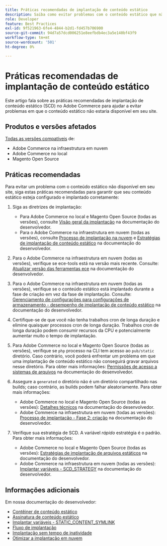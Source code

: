 ```yaml
---
title: Práticas recomendadas de implantação de conteúdo estático
description: Saiba como evitar problemas com o conteúdo estático que não aparece em sua loja de Adobe Commerce ou Magento Open Source.
role: Developer
feature: Best Practices
exl-id: 9f521963-6fe4-4844-b2d1-fd457b706900
source-git-commit: 94d7a57dcd006251e8eefbdb4ec3a5e140bf43f9
workflow-type: tm+mt
source-wordcount: '501'
ht-degree: 0%

---
```


# Práticas recomendadas de implantação de conteúdo estático

Este artigo fala sobre as práticas recomendadas de implantação de conteúdo estático (SCD) no Adobe Commerce para ajudar a evitar problemas em que o conteúdo estático não estaria disponível em seu site.

## Produtos e versões afetados

[Todas as versões compatíveis](../../../release/versions.md) de:

* Adobe Commerce na infraestrutura em nuvem
* Adobe Commerce no local
* Magento Open Source

## Práticas recomendadas

Para evitar um problema com o conteúdo estático não disponível em seu site, siga estas práticas recomendadas para garantir que seu conteúdo estático esteja configurado e implantado corretamente:

1. Siga as diretrizes de implantação:
   * Para Adobe Commerce no local e Magento Open Source (todas as versões), consulte [Visão geral da implantação](../../../configuration/deployment/overview.md) na documentação do desenvolvedor.
   * Para o Adobe Commerce na infraestrutura em nuvem (todas as versões), consulte [Processo de implantação na nuvem](https://devdocs.magento.com/cloud/deploy/cloud-deployment-process.html) e [Estratégias de implantação de conteúdo estático](https://devdocs.magento.com/cloud/deploy/static-content-deployment.html) na documentação do desenvolvedor.

1. Para o Adobe Commerce na infraestrutura em nuvem (todas as versões), verifique se ece-tools está na versão mais recente. Consulte: [Atualizar versão das ferramentas ece](https://devdocs.magento.com/cloud/release-notes/ece-release-notes.html) na documentação do desenvolvedor.
1. Para o Adobe Commerce na infraestrutura em nuvem (todas as versões), verifique se o conteúdo estático está implantado durante a fase de criação em vez da fase de implantação. Consulte: [Gerenciamento de configurações para configurações de armazenamento - desempenho de implantação de conteúdo estático](https://devdocs.magento.com/cloud/live/sens-data-over.html#cloud-confman-scd-over) na documentação do desenvolvedor.
1. Certifique-se de que você não tenha trabalhos cron de longa duração e elimine quaisquer processos cron de longa duração. Trabalhos cron de longa duração podem consumir recursos da CPU e potencialmente aumentar muito o tempo de implantação.
1. Para Adobe Commerce no local e Magento Open Source (todas as versões), verifique se `php` processo na CLI tem acesso ao `pub/static` diretório. Caso contrário, você poderá enfrentar um problema em que uma implantação de conteúdo estático não conseguirá gravar arquivos nesse diretório. Para obter mais informações: [Permissões de acesso a sistemas de arquivos](https://experienceleague.adobe.com/docs/commerce-operations/configuration-guide/deployment/file-system-permissions.html) na documentação do desenvolvedor.
1. Assegure a `generated` o diretório não é um diretório compartilhado nas builds; caso contrário, as builds podem falhar aleatoriamente. Para obter mais informações:
   * Adobe Commerce no local e Magento Open Source (todas as versões): [Detalhes técnicos](https://experienceleague.adobe.com/docs/commerce-operations/configuration-guide/deployment/technical-details.html) na documentação do desenvolvedor.
   * Adobe Commerce na infraestrutura em nuvem (todas as versões): [Processo de implantação - Fase 2: criação](https://devdocs.magento.com/cloud/reference/discover-deploy.html#cloud-deploy-over-phases-build) na documentação do desenvolvedor.

1. Verifique sua estratégia de SCD. A variável *rápido* estratégia é o padrão. Para obter mais informações:
   * Adobe Commerce no local e Magento Open Source (todas as versões): [Estratégias de implantação de arquivos estáticos](https://experienceleague.adobe.com/docs/commerce-operations/configuration-guide/cli/static-view/static-view-file-strategy.html) na documentação do desenvolvedor.
   * Adobe Commerce na infraestrutura em nuvem (todas as versões): [Implantar variáveis - SCD\_STRATEGY](https://devdocs.magento.com/cloud/env/variables-deploy.html#scd_strategy) na documentação do desenvolvedor.

## Informações adicionais

Em nossa documentação do desenvolvedor:

* [Contêiner de conteúdo estático](https://developer.adobe.com/commerce/admin-developer/pattern-library/containers/static-content/)
* [Assinatura de conteúdo estático](https://experienceleague.adobe.com/docs/commerce-operations/configuration-guide/cache/static-content-signing.html)
* [Implantar variáveis - STATIC\_CONTENT\_SYMLINK](https://devdocs.magento.com/cloud/env/variables-deploy.html#static_content_symlink)
* [Fluxo de implantação](../../../performance/deployment-flow.md)
* [Implantação sem tempo de inatividade](https://devdocs.magento.com/cloud/deploy/reduce-downtime.html)
* [Otimizar a implantação em nuvem](https://devdocs.magento.com/cloud/deploy/optimize-cloud-deployment.html)
